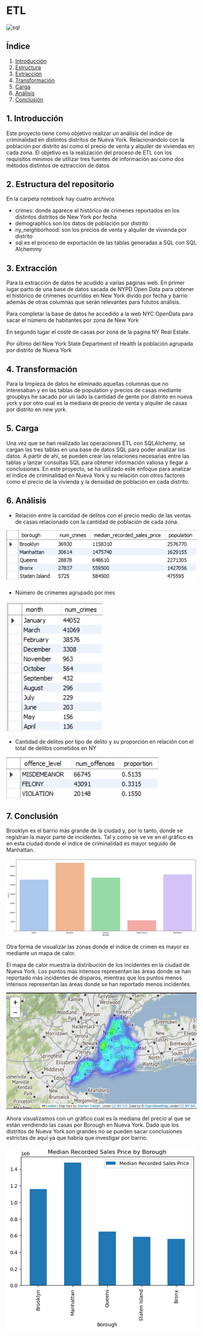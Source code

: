 # ETL

![sql](./pics/nypd.jpg)

## Índice
1. [Introducción](#introducción)
2. [Estructura](#3-estructura-del-repositorio)
3. [Extracción](#extracción)
4. [Transformación](#transformación)
5. [Carga](#carga)
6. [Análisis](#análisis)
7. [Conclusión](#8-conclusión)

## 1. Introducción

Este proyecto tiene como objetivo realizar un análisis del índice de criminalidad en distintos distritos de Nueva York. Relacionandolo con la población por distrito así como el precio de venta y alquiler de viviendas en cada zona.
El objetivo es la realización del proceso de ETL con los requisitos minimos de utilizar tres fuentes de información así como dos métodos distintos de eztracción de 
datos

## 2. Estructura del repositorio

En la carpeta notebook hay cuatro archivos 
- crimes: donde aparece el histórico de crimenes reportados en los distintos distritos de New York por fecha
- demographics son los datos de población por distrito 
- ny_neighborhood: son los precios de venta y alquiler de vivienda por distrito 
- sql es el proceso de exportación de las tablas generadas a SQL con SQL Alchemmy

## 3. Extracción

Para la extracción de datos he acudido a varías páginas web. En primer lugar parto de una base de datos sacada de NYPD Open Data para obtener el histórico de crimenes ocurridos en New York divido por fecha y barrio además de otras columnas que serán relevantes para fututos análisis.

Para completar la base de datos he accedido a la web NYC OpenData para sacar el número de habitantes por zona de New York 

En segundo lugar el coste de casas por zona de la pagina NY Real Estate.

Por último del New York State Department of Health la población agrupada por distrito de Nueva York

## 4. Transformación

Para la limpieza de datos he eliminado aquellas columnas que no interesaban y en las tablas de population y precios de casas mediante groupbys he sacado por un lado la cantidad de gente por distrito en nueva york y por otro cual es la mediana de precio de venta y alquiler de casas por distrito en new york.


## 5. Carga

Una vez que se han realizado las operaciones ETL con SQLAlchemy, se cargan las tres tablas en una base de datos SQL para poder analizar los datos. A partir de ahí, se pueden crear las relaciones necesarias entre las tablas y lanzar consultas SQL para obtener información valiosa y llegar a conclusiones. En este proyecto, se ha utilizado este enfoque para analizar el índice de criminalidad en Nueva York y su relación con otros factores como el precio de la vivienda y la densidad de población en cada distrito.

## 6. Análisis 

- Relación entre la cantidad de delitos con el precio medio de las ventas de casas relacionado con la cantidad de población de cada zona. 

![sql](./pics/query1.png)

- Número de crimenes agrupado por mes 

![sql](./pics/query2.png)

- Cantidad de delitos por tipo de delito y su proporción en relación con el total de delitos cometidos en NY

![sql](./pics/query3.png)

## 7. Conclusión

Brooklyn es el barrio más grande de la ciudad y, por lo tanto, donde se registran la mayor parte de incidentes. Tal y como se ve ve en el gráfico es en esta ciudad donde el indice de criminalidad es mayor seguido de Manhattan.

![sql](./pics/borough.png)

Otra forma de visualizar las zonas donde el indice de crimen es mayor es mediante un mapa de calor.

El mapa de calor muestra la distribución de los incidentes en la ciudad de Nueva York. Los puntos más intensos representan las áreas donde se han reportado más incidentes de disparos, mientras que los puntos menos intensos representan las áreas donde se han reportado menos incidentes.

![sql](./pics/heatmap.png)

Ahora visualizamos con un gráfico cual es la mediana del precio al que se están vendiendo las casas por Borough en Nueva York. Dado que los distritos de Nueva York son grandes no se pueden sacar conclusiones estrictas de aquí ya que habría que investigar por barrio.

![sql](./pics/median_salesprice.png)

